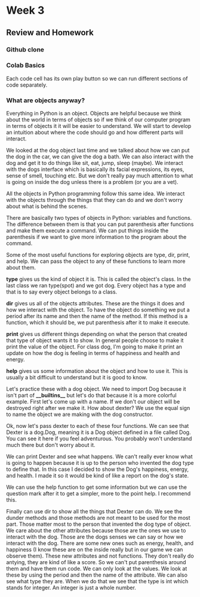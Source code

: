 # Week 3
## Review and Homework
### Github clone
### Colab Basics
Each code cell has its own play button so we can run different sections of code separately.

### What are objects anyway?
Everything in Python is an object.  Objects are helpful because we think about the world in terms of objects so if we think of our computer program in terms of objects it it will be easier to understand.  We will start to develop an intuition about where the code should go and how different parts will interact.

We looked at the dog object last time and we talked about how we can put the dog in the  car, we can give the dog a bath.  We can also interact with the dog and get it to do things like sit, eat, jump, sleep (maybe).  We interact with the dogs interface which is basically its facial expressions, its eyes, sense of smell, touching etc.  But we don't really pay much attention to what is going on inside the dog unless there is a problem (or you are a vet).

All the objects in Python programming follow this same idea.  We interact with the objects through the things that they can do and we don't worry about what is behind the scenes.  

There are basically two types of objects in Python: variables and functions.  The difference between them is that you can put parenthesis after functions and make them execute a command.  We can put things inside the parenthesis if we want to give more information to the program about the command.

Some of the most useful functions for exploring objects are type, dir, print, and help.  We can pass the object to any of these functions to learn more about them.  

__type__ gives us the kind of object it is.  This is called the object's class.  In the last class we ran type(spot) and we got dog.  Every object has a type and that is to say every object belongs to a class.

__dir__ gives us all of the objects attributes.  These are the  things it does and how we interact with the object.  To have the object do something we put a period after its name and then the name of the method.  If this method is a function, which it should be, we put parenthesis after it to make it execute.

__print__ gives us different things depending on what the person that created that type of object wants it to show.  In general people choose to make it print the value of the object.  For class dog, I'm going to make it print an update on how the dog is feeling in terms of happiness and health and energy.

__help__ gives us some information about the object and how to use it.  This is usually a bit difficult to understand but it is good to know.

Let's practice these with a dog object. We need to import Dog because it isn't part of __\_\_builtins\_\___ but let's do that because it is a more colorful example. First let's come up with a name.  If we don't our object will be destroyed right after we make it.  How about dexter?  We use the equal sign to name the object we
are making with the dog constructor.

Ok, now let's pass dexter to each of these four functions.  We can see that Dexter is a dog.Dog, meaning it is a Dog object defined in a file called Dog.  You can see it here if you feel adventurous.  You probably won't understand much there but don't worry about it.  

We can print Dexter and see what happens.  We can't really ever know what is going to happen because it is up to the person who invented the dog type to define that.  In this case I decided to show the Dog's happiness, energy, and health.  I made it so it would be kind of like a report on the dog's state.

We can use the help function to get some information but we can use the question mark after it to get a simpler, more to the point help.  I recommend this.

Finally can use dir to show all the things that Dexter can do.  We see the dunder methods and those methods are not meant to be used for the most part.  Those matter most to the person that invented the dog type of object.  We care about the other attributes because those are the ones we use to interact with the dog.  Those are the dogs senses  we can say or how we interact with the dog.  There are some new ones such as energy, health, and happiness (I know these are on the inside really but in our game we can observe them).  These new attributes and not functions.  They don't really do antying, they are kind of like a score.  So we can't put parenthesis around them and have them run code.  We can only look at the values.  We look at these by using the period and then the name of the attribute.  We can  also see what type they are.  When we do that we see that the type is int which stands for integer.  An integer is just a whole number.

